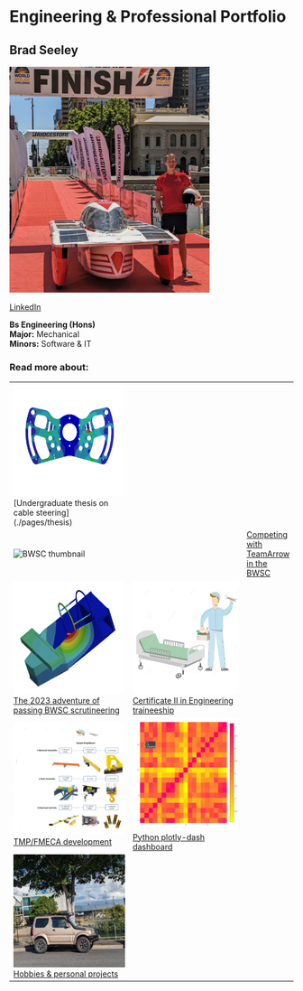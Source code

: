 # Engineering & Professional Portfolio

## Brad Seeley

<img src="./imgs/self-pic.png" height="400">

[LinkedIn](https://www.linkedin.com/in/brad-seeley/)

**Bs Engineering (Hons)**<br>
**Major:** Mechanical<br>
**Minors:** Software & IT<br>

### Read more about:

<table>
<tr>
<td width="250px">
<img src="./imgs/thesis-thumbnail.png" alt="Thesis thumbnail" height="200" width="200">
<br>
[Undergraduate thesis on cable steering](./pages/thesis)
</td><td width="250px">
</td></tr><tr><td>
<img src="./imgs/BWSC-thumbnail.png" alt="BWSC thumbnail" height="200" width="200">
</td><td>
</td><td>
<a href="./pages/BWSC.md">Competing with TeamArrow in the BWSC</a>
</td></tr>
<tr><td>
<img src="./imgs/certification-thumbnail.png" alt="Certification thumbnail" height="200" width="200">
<a href="./pages/solar-car-certification.md">The 2023 adventure of passing BWSC scrutineering</a>
</td><td>
<img src="./imgs/traineeship-thumbnail.png" alt="traineeship thumbnail" height="200" width="200">
<a href="./pages/traineeship.md">Certificate II in Engineering traineeship</a>
</td></tr>
<tr><td>
<img src="./imgs/FMECA-thumbnail.png" alt="FMECA thumbnail" height="200" width="200">
<a href="./pages/TMP-FMECA.md">TMP/FMECA development</a>
</td><td>
<img src="./imgs/plotly-thumbnail.png" alt="plotly thumbnail" height="200" width="200">
<a href="./pages/plotly.md">Python plotly-dash dashboard</a>
</td></tr>
<tr><td>
<img src="./imgs/jimny-thumbnail.png" alt="hobbies thumbnail" height="200" width="200">
<a href="./pages/hobbies.md">Hobbies & personal projects</a>
</td>
<td></td>
</tr>
</table>



